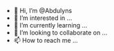 - 👋 Hi, I’m @Abdulyns
- 👀 I’m interested in ...
- 🌱 I’m currently learning ...
- 💞️ I’m looking to collaborate on ...
- 📫 How to reach me ...

<!---
Abdulyns/Abdulyns is a ✨ special ✨ repository because its `README.md` (this file) appears on your GitHub profile.
You can click the Preview link to take a look at your changes.
--->
